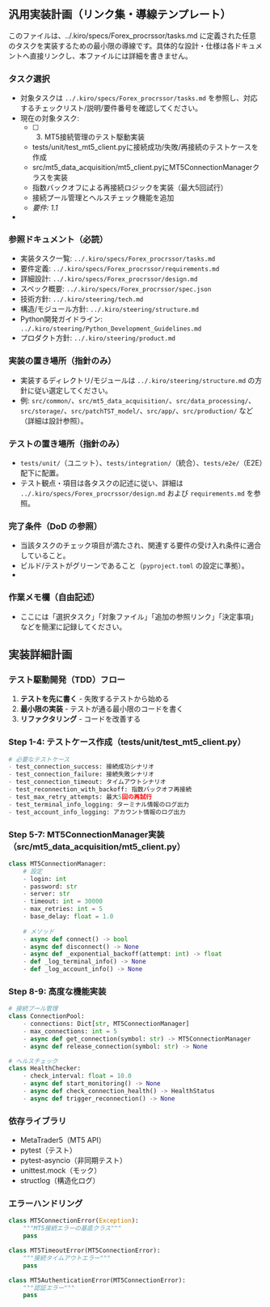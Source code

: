 ## 汎用実装計画（リンク集・導線テンプレート）

このファイルは、../.kiro/specs/Forex_procrssor/tasks.md に定義された任意のタスクを実装するための最小限の導線です。具体的な設計・仕様は各ドキュメントへ直接リンクし、本ファイルには詳細を書きません。

### タスク選択
- 対象タスクは `../.kiro/specs/Forex_procrssor/tasks.md` を参照し、対応するチェックリスト/説明/要件番号を確認してください。
- 現在の対象タスク: 
  - [ ] 3. MT5接続管理のテスト駆動実装
  - tests/unit/test_mt5_client.pyに接続成功/失敗/再接続のテストケースを作成
  - src/mt5_data_acquisition/mt5_client.pyにMT5ConnectionManagerクラスを実装
  - 指数バックオフによる再接続ロジックを実装（最大5回試行）
  - 接続プール管理とヘルスチェック機能を追加
  - _要件: 1.1_
- 
### 参照ドキュメント（必読）
- 実装タスク一覧: `../.kiro/specs/Forex_procrssor/tasks.md`
- 要件定義: `../.kiro/specs/Forex_procrssor/requirements.md`
- 詳細設計: `../.kiro/specs/Forex_procrssor/design.md`
- スペック概要: `../.kiro/specs/Forex_procrssor/spec.json`
- 技術方針: `../.kiro/steering/tech.md`
- 構造/モジュール方針: `../.kiro/steering/structure.md`
- Python開発ガイドライン: `../.kiro/steering/Python_Development_Guidelines.md`
- プロダクト方針: `../.kiro/steering/product.md`

### 実装の置き場所（指針のみ）
- 実装するディレクトリ/モジュールは `../.kiro/steering/structure.md` の方針に従い選定してください。
- 例: `src/common/`、`src/mt5_data_acquisition/`、`src/data_processing/`、`src/storage/`、`src/patchTST_model/`、`src/app/`、`src/production/` など（詳細は設計参照）。
  
### テストの置き場所（指針のみ）
- `tests/unit/`（ユニット）、`tests/integration/`（統合）、`tests/e2e/`（E2E）配下に配置。
- テスト観点・項目は各タスクの記述に従い、詳細は `../.kiro/specs/Forex_procrssor/design.md` および `requirements.md` を参照。

### 完了条件（DoD の参照）
- 当該タスクのチェック項目が満たされ、関連する要件の受け入れ条件に適合していること。
- ビルド/テストがグリーンであること（`pyproject.toml` の設定に準拠）。
- 
### 作業メモ欄（自由記述）
- ここには「選択タスク」「対象ファイル」「追加の参照リンク」「決定事項」などを簡潔に記録してください。

## 実装詳細計画

### テスト駆動開発（TDD）フロー
1. **テストを先に書く** - 失敗するテストから始める
2. **最小限の実装** - テストが通る最小限のコードを書く
3. **リファクタリング** - コードを改善する

### Step 1-4: テストケース作成（tests/unit/test_mt5_client.py）
```python
# 必要なテストケース
- test_connection_success: 接続成功シナリオ
- test_connection_failure: 接続失敗シナリオ
- test_connection_timeout: タイムアウトシナリオ
- test_reconnection_with_backoff: 指数バックオフ再接続
- test_max_retry_attempts: 最大5回の再試行
- test_terminal_info_logging: ターミナル情報のログ出力
- test_account_info_logging: アカウント情報のログ出力
```

### Step 5-7: MT5ConnectionManager実装（src/mt5_data_acquisition/mt5_client.py）
```python
class MT5ConnectionManager:
    # 設定
    - login: int
    - password: str
    - server: str
    - timeout: int = 30000
    - max_retries: int = 5
    - base_delay: float = 1.0
    
    # メソッド
    - async def connect() -> bool
    - async def disconnect() -> None
    - async def _exponential_backoff(attempt: int) -> float
    - def _log_terminal_info() -> None
    - def _log_account_info() -> None
```

### Step 8-9: 高度な機能実装
```python
# 接続プール管理
class ConnectionPool:
    - connections: Dict[str, MT5ConnectionManager]
    - max_connections: int = 5
    - async def get_connection(symbol: str) -> MT5ConnectionManager
    - async def release_connection(symbol: str) -> None

# ヘルスチェック
class HealthChecker:
    - check_interval: float = 10.0
    - async def start_monitoring() -> None
    - async def check_connection_health() -> HealthStatus
    - async def trigger_reconnection() -> None
```

### 依存ライブラリ
- MetaTrader5（MT5 API）
- pytest（テスト）
- pytest-asyncio（非同期テスト）
- unittest.mock（モック）
- structlog（構造化ログ）

### エラーハンドリング
```python
class MT5ConnectionError(Exception):
    """MT5接続エラーの基底クラス"""
    pass

class MT5TimeoutError(MT5ConnectionError):
    """接続タイムアウトエラー"""
    pass

class MT5AuthenticationError(MT5ConnectionError):
    """認証エラー"""
    pass
```
